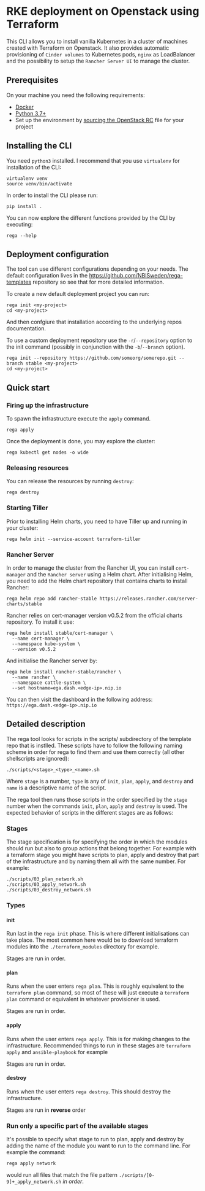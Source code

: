 # RKE deployment on Openstack using Terraform

This CLI allows you to install vanilla Kubernetes in a cluster of machines created with Terraform on Openstack. It also provides automatic provisioning of `Cinder volumes` to Kubernetes pods, `nginx` as LoadBalancer and the possibility to setup the `Rancher Server UI` to manage the cluster.

## Prerequisites
On your machine you need the following requirements:

- [Docker](https://www.docker.com/)
- [Python 3.7+](https://www.python.org/downloads/)
- Set up the environment by [sourcing the OpenStack RC](https://docs.openstack.org/zh_CN/user-guide/common/cli-set-environment-variables-using-openstack-rc.html) file for your project

## Installing the CLI

You need `python3` installed. I recommend that you use `virtualenv` for installation of the CLI:

    virtualenv venv
    source venv/bin/activate

In order to install the CLI please run:
```
pip install .
```
You can now explore the different functions provided by the CLI by executing:
```
rega --help
```

## Deployment configuration

The tool can use different configurations depending on your needs. The default
configuration lives in the https://github.com/NBISweden/rega-templates
repository so see that for more detailed information.

To create a new default deployment project you can run:
```
rega init <my-project>
cd <my-project>
```

And then confgiure that installation according to the underlying repos
documentation.

To use a custom deployment repository use the `-r`/`--repository` option to
the init command (possibly in conjunction with the `-b`/`--branch` option).

```
rega init --repository https://github.com/someorg/somerepo.git --branch stable <my-project>
cd <my-project>
```


## Quick start

### Firing up the infrastructure

To spawn the infrastructure execute the `apply` command.

```
rega apply
```

Once the deployment is done, you may explore the cluster:

```
rega kubectl get nodes -o wide
```


### Releasing resources

You can release the resources by running `destroy`:

```
rega destroy
```


### Starting Tiller

Prior to installing Helm charts, you need to have Tiller up and running in your cluster:

```
rega helm init --service-account terraform-tiller
```


### Rancher Server

In order to manage the cluster from the Rancher UI, you can install `cert-manager` and the `Rancher server` using a Helm chart. After initialising Helm, you need to add the Helm chart repository that contains charts to install Rancher:

```
rega helm repo add rancher-stable https://releases.rancher.com/server-charts/stable
```

Rancher relies on cert-manager version v0.5.2 from the official charts repository. To install it use:
```
rega helm install stable/cert-manager \
  --name cert-manager \
  --namespace kube-system \
  --version v0.5.2
```
And initialise the Rancher server by:
```
rega helm install rancher-stable/rancher \
  --name rancher \
  --namespace cattle-system \
  --set hostname=ega.dash.<edge-ip>.nip.io
```

You can then visit the dashboard in the following address:
```https://ega.dash.<edge-ip>.nip.io```


## Detailed description

The rega tool looks for scripts in the scripts/ subdirectory of the template
repo that is instlled. These scripts have to follow the following naming
scheme in order for rega to find them and use them correctly (all other
shellscripts are ignored):

```
./scripts/<stage>_<type>_<name>.sh
```

Where `stage` is a number, `type` is any of `init`, `plan`, `apply`, and
`destroy` and `name` is a descriptive name of the script.

The rega tool then runs those scripts in the order specified by the `stage`
number when the commands `init`, `plan`, `apply` and `destroy` is used. The
expected behavior of scripts in the different stages are as follows:

### Stages

The stage specification is for specifying the order in which the modules
should run but also to group actions that belong together. For example with a
terraform stage you might have scripts to plan, apply and destroy that part of
the infrastructure and by naming them all with the same number. For example:

```
./scripts/03_plan_network.sh
./scripts/03_apply_network.sh
./scripts/03_destroy_network.sh
```

### Types

#### init

Run last in the `rega init` phase. This is where different initialisations can
take place. The most common here would be to download terraform modules into
the `./terraform_modules` directory for example.

Stages are run in order.

#### plan

Runs when the user enters `rega plan`. This is roughly equivalent to the
`terraform plan` command, so most of these will just execute a `terraform
plan` command or equivalent in whatever provisioner is used.

Stages are run in order.

#### apply

Runs when the user enters `rega apply`. This is for making changes to the
infrastructure. Recommended things to run in these stages are `terraform
apply` and `ansible-playbook` for example

Stages are run in order.

#### destroy

Runs when the user enters `rega destroy`. This should destroy the
infrastructure.

Stages are run in **reverse** order

### Run only a specific part of the available stages

It's possible to specify what stage to run to plan, apply and destroy by
adding the name of the module you want to run to the command line. For example the command:

```
rega apply network
```

would run all files that match the file pattern
`./scripts/[0-9]+_apply_network.sh` _in order_.
